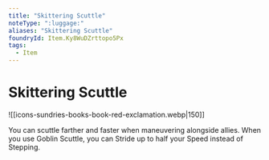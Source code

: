 ```yaml
---
title: "Skittering Scuttle"
noteType: ":luggage:"
aliases: "Skittering Scuttle"
foundryId: Item.Ky8WuDZrttopo5Px
tags:
  - Item
---
```


# Skittering Scuttle
![[icons-sundries-books-book-red-exclamation.webp|150]]

You can scuttle farther and faster when maneuvering alongside allies. When you use Goblin Scuttle, you can Stride up to half your Speed instead of Stepping.
